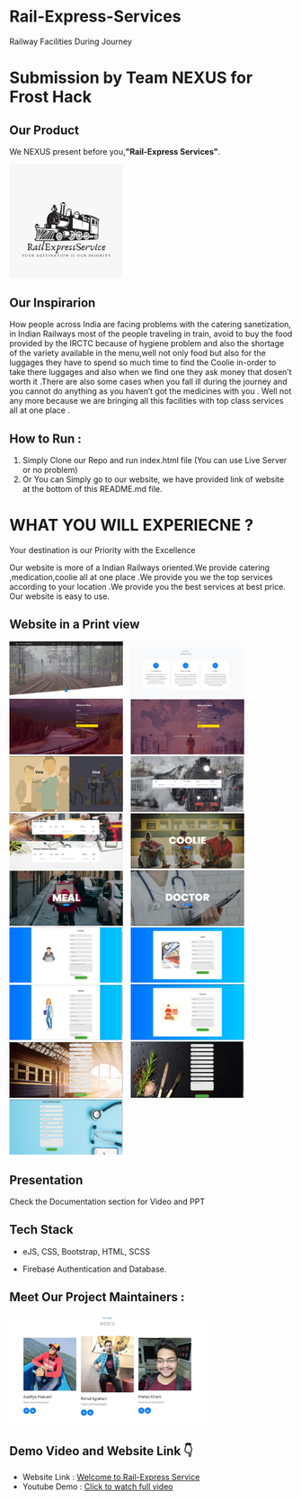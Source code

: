 # Rail-Express-Services
Railway Facilities During Journey

# Submission by Team NEXUS for Frost Hack

<h2 align= "left"><b>Our Product</b></h2>

We NEXUS present before you,<b>"Rail-Express Services"</b>.

<img width=40% src="Screenshots/logo.jpeg"> &ensp;


## Our Inspirarion
How people across India are facing problems with the catering sanetization, in Indian Railways most of the people traveling in train, avoid to buy the food provided by the IRCTC because of hygiene problem and also the shortage of the variety available in the menu,well not only food but also for the luggages they have to spend so much time to find the Coolie in-order to take there luggages and also when we find one they ask money that dosen’t worth it .There are also some cases when you fall ill during the journey and you cannot do anything as you haven’t got the medicines with you .
Well not any more because we are bringing all this facilities with top class services all at one place .

## How to Run :
1. Simply Clone our Repo and run index.html file (You can use Live Server or no problem)
2. Or You can Simply go to our website, we have provided link of website at the bottom of this README.md file.
 

# WHAT YOU WILL EXPERIECNE ?
Your destination is our Priority with the Excellence

Our website is more of a Indian Railways oriented.We provide catering ,medication,coolie all at one place .We provide you we the top services according to your location .We provide you the best services at best price. Our website is easy to use.

<h2 align= "left"><b>Website in a Print view</b></h2>

<p align="left">  

<img width=40% src="Screenshots/1.JPG"> &ensp;
<img width=40% src="Screenshots/2.JPG"> &ensp;
<img width=40% src="Screenshots/3.JPG"> &ensp;
<img width=40% src="Screenshots/4.JPG"> &ensp;
<img width=40% src="Screenshots/5.JPG"> &ensp;
<img width=40% src="Screenshots/6.JPG"> &ensp;
<img width=40% src="Screenshots/7.JPG"> &ensp;
<img width=40% src="Screenshots/8.JPG"> &ensp;
<img width=40% src="Screenshots/9.JPG"> &ensp;
<img width=40% src="Screenshots/10.JPG"> &ensp;
<img width=40% src="Screenshots/11.JPG"> &ensp;
<img width=40% src="Screenshots/12.JPG"> &ensp;
<img width=40% src="Screenshots/13.JPG"> &ensp;
<img width=40% src="Screenshots/14.JPG"> &ensp;
<img width=40% src="Screenshots/15.JPG"> &ensp;
<img width=40% src="Screenshots/16.JPG"> &ensp;
<img width=40% src="Screenshots/17.JPG"> &ensp;

## Presentation 
Check the Documentation section for Video and PPT


## Tech Stack

- eJS, CSS, Bootstrap, HTML, SCSS

- Firebase Authentication and Database.

<h2 align= "left"><b>Meet Our Project Maintainers :</b></h2>
<p align="left">
  <img width=70% src="Screenshots/team.JPG"> &ensp;
  
  <h2 align= "left"><b>Demo Video and Website Link 👇</b></h2>

- Website Link : <a href="https://rail-express-service.netlify.app/" target="_blank">Welcome to Rail-Express Service</a>
- Youtube Demo : <a href="">Click to watch full video</a>
